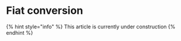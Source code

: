 # Fiat conversion

{% hint style="info" %}
This article is currently under construction
{% endhint %}
